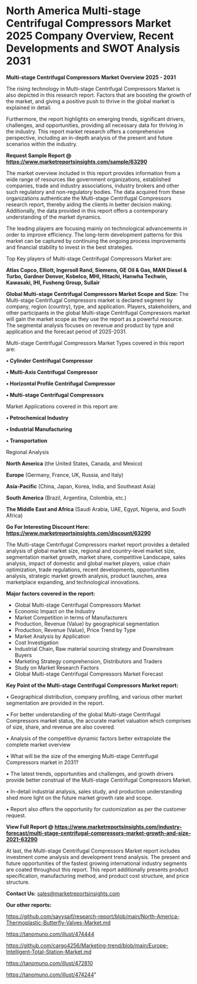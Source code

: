 # North America Multi-stage Centrifugal Compressors Market 2025 Company Overview, Recent Developments and SWOT Analysis 2031

<Strong> Multi-stage Centrifugal Compressors Market Overview 2025 - 2031</strong>

The rising technology in Multi-stage Centrifugal Compressors Market is also depicted in this research report. Factors that are boosting the growth of the market, and giving a positive push to thrive in the global market is explained in detail.

Furthermore, the report highlights on emerging trends, significant drivers, challenges, and opportunities, providing all necessary data for thriving in the industry. This report market research offers a comprehensive perspective, including an in-depth analysis of the present and future scenarios within the industry.

<strong>Request Sample Report @ <a href=https://www.marketreportsinsights.com/sample/63290>https://www.marketreportsinsights.com/sample/63290</a></strong>

The market overview included in this report provides information from a wide range of resources like government organizations, established companies, trade and industry associations, industry brokers and other such regulatory and non-regulatory bodies. The data acquired from these organizations authenticate the Multi-stage Centrifugal Compressors research report, thereby aiding the clients in better decision making. Additionally, the data provided in this report offers a contemporary understanding of the market dynamics.

The leading players are focusing mainly on technological advancements in order to improve efficiency. The long-term development patterns for this market can be captured by continuing the ongoing process improvements and financial stability to invest in the best strategies.

Top Key players of Multi-stage Centrifugal Compressors Market are:

<strong>Atlas Copco, Elliott, Ingersoll Rand, Siemens, GE Oil & Gas, MAN Diesel & Turbo, Gardner Denver, Kobelco, MHI, Hitachi, Hanwha Techwin, Kawasaki, IHI, Fusheng Group, Sullair</strong>

<strong><b>Global Multi-stage Centrifugal Compressors Market Scope and Size:</b></strong>
The Multi-stage Centrifugal Compressors market is declared segment by company, region (country), type, and application. Players, stakeholders, and other participants in the global Multi-stage Centrifugal Compressors market will gain the market scope as they use the report as a powerful resource. The segmental analysis focuses on revenue and product by type and application and the forecast period of 2025-2031.

Multi-stage Centrifugal Compressors Market Types covered in this report are:

<strong>• Cylinder Centrifugal Compressor

• Multi-Axis Centrifugal Compressor

• Horizontal Profile Centrifugal Compressor

• Multi-stage Centrifugal Compressors</strong>

Market Applications covered in this report are:

<strong>• Petrochemical Industry

• Industrial Manufacturing

• Transportation</strong> 

Regional Analysis

<strong>North America</strong> (the United States, Canada, and Mexico)

<strong>Europe</strong> (Germany, France, UK, Russia, and Italy)

<strong>Asia-Pacific</strong> (China, Japan, Korea, India, and Southeast Asia)

<strong>South America</strong> (Brazil, Argentina, Colombia, etc.)

<strong>The Middle East and Africa</strong> (Saudi Arabia, UAE, Egypt, Nigeria, and South Africa)

<strong>Go For Interesting Discount Here: <a href=https://www.marketreportsinsights.com/discount/63290>https://www.marketreportsinsights.com/discount/63290</a></strong>

The Multi-stage Centrifugal Compressors market report provides a detailed analysis of global market size, regional and country-level market size, segmentation market growth, market share, competitive Landscape, sales analysis, impact of domestic and global market players, value chain optimization, trade regulations, recent developments, opportunities analysis, strategic market growth analysis, product launches, area marketplace expanding, and technological innovations.

<strong><b>Major factors covered in the report:</b></strong>
<ul>
  <li>Global Multi-stage Centrifugal Compressors Market </li>
  <li>Economic Impact on the Industry</li>
  <li>Market Competition in terms of Manufacturers</li>
  <li>Production, Revenue (Value) by geographical segmentation</li>
  <li>Production, Revenue (Value), Price Trend by Type</li>
  <li>Market Analysis by Application</li>
  <li>Cost Investigation</li>
  <li>Industrial Chain, Raw material sourcing strategy and Downstream Buyers</li>
  <li>Marketing Strategy comprehension, Distributors and Traders</li>
  <li>Study on Market Research Factors</li>
  <li>Global Multi-stage Centrifugal Compressors Market Forecast</li>
</ul>

<strong><b>Key Point of the Multi-stage Centrifugal Compressors Market report:</b></strong>

• Geographical distribution, company profiling, and various other market segmentation are provided in the report.

• For better understanding of the global Multi-stage Centrifugal Compressors market status, the accurate market valuation which comprises of size, share, and revenue are also covered.

• Analysis of the competitive dynamic factors better extrapolate the complete market overview

• What will be the size of the emerging Multi-stage Centrifugal Compressors market in 2031?

• The latest trends, opportunities and challenges, and growth drivers provide better construal of the Multi-stage Centrifugal Compressors Market.

• In-detail industrial analysis, sales study, and production understanding shed more light on the future market growth rate and scope.

• Report also offers the opportunity for customization as per the customer request.

<strong><b>View Full Report @ <a href=https://www.marketreportsinsights.com/industry-forecast/multi-stage-centrifugal-compressors-market-growth-and-size-2021-63290>https://www.marketreportsinsights.com/industry-forecast/multi-stage-centrifugal-compressors-market-growth-and-size-2021-63290</a></b></strong>


At last, the Multi-stage Centrifugal Compressors Market report includes investment come analysis and development trend analysis. The present and future opportunities of the fastest growing international industry segments are coated throughout this report. This report additionally presents product specification, manufacturing method, and product cost structure, and price structure.

<strong>Contact Us:</strong>
sales@marketreportsinsights.com

<strong>Our other reports:</strong>

<a href=https://github.com/sayysaif/research-report/blob/main/North-America-Thermoplastic-Butterfly-Valves-Market.md>https://github.com/sayysaif/research-report/blob/main/North-America-Thermoplastic-Butterfly-Valves-Market.md</a>

<a href=https://tanomuno.com/illust/474444>https://tanomuno.com/illust/474444</a>

<a href=https://github.com/cargo4256/Marketing-trend/blob/main/Europe-Intelligent-Total-Station-Market.md>https://github.com/cargo4256/Marketing-trend/blob/main/Europe-Intelligent-Total-Station-Market.md</a>

<a href=https://tanomuno.com/illust/472810>https://tanomuno.com/illust/472810</a>

<a href=https://tanomuno.com/illust/474244>https://tanomuno.com/illust/474244</a>"
